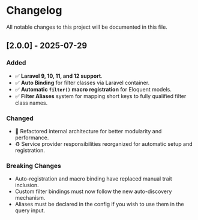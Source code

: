 # Changelog

All notable changes to this project will be documented in this file.

## [2.0.0] - 2025-07-29

### Added

-   ✅ **Laravel 9, 10, 11, and 12 support**.
-   ✅ **Auto Binding** for filter classes via Laravel container.
-   ✅ **Automatic `filter()` macro registration** for Eloquent models.
-   ✅ **Filter Aliases** system for mapping short keys to fully qualified filter class names.

### Changed

-   🔧 Refactored internal architecture for better modularity and performance.
-   ♻️ Service provider responsibilities reorganized for automatic setup and registration.

### Breaking Changes

-   Auto-registration and macro binding have replaced manual trait inclusion.
-   Custom filter bindings must now follow the new auto-discovery mechanism.
-   Aliases must be declared in the config if you wish to use them in the query input.
